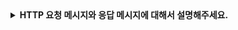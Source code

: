 <details>
  
<summary>
  <strong>HTTP 요청 메시지와 응답 메시지에 대해서 설명해주세요.</strong>
</summary>

<br>

HTTP 요청 메시지와 응답 메시지는 클라이언트와 서버 간의 통신을 정의하는 핵심 요소입니다. 각 메시지는 여러 구성 요소로 나누어져 있으며, 그 목적과 역할에 따라 다르게 사용됩니다.

#### 1. HTTP 요청 메시지:
HTTP 요청 메시지는 클라이언트가 서버에 리소스를 요청할 때 서버로 보내는 메시지입니다. 주요 구성 요소는 다음과 같습니다:

- **요청 라인:**  
  요청 라인은 메서드, URL, 그리고 HTTP 버전으로 구성됩니다. 예를 들어:
  - `GET /index.html HTTP/1.1`
  - `GET`: 요청 메서드 (예: GET, POST, DELETE 등)
  - `/index.html`: 요청하는 리소스의 경로
  - `HTTP/1.1`: 사용되는 HTTP 프로토콜 버전
  
- **헤더 라인:**  
  요청 메시지는 여러 개의 헤더 라인을 포함할 수 있습니다. 헤더는 추가 정보를 제공하며, 서버가 어떻게 응답해야 하는지에 대한 지침을 제공합니다. 예:
  - `Host`: 요청하는 서버의 호스트 이름
  - `User-Agent`: 클라이언트(브라우저) 정보
  - `Accept-Language`: 클라이언트가 선호하는 언어
  
- **엔티티 본문:**  
  일부 요청 메시지(예: POST 요청)에서는 클라이언트가 서버로 보내는 실제 데이터가 엔티티 본문에 포함될 수 있습니다.

#### 2. HTTP 응답 메시지:
HTTP 응답 메시지는 서버가 클라이언트의 요청에 대해 보내는 메시지로, 요청된 리소스나 상태에 대한 정보를 포함합니다. 주요 구성 요소는 다음과 같습니다:

- **상태 라인:**  
  응답 메시지의 첫 번째 라인은 서버의 응답 상태를 나타냅니다. 상태 코드와 상태 메시지가 포함됩니다. 예:
  - `HTTP/1.1 200 OK`
  - `HTTP/1.1`: HTTP 프로토콜 버전
  - `200`: 상태 코드 (200은 성공을 의미함)
  - `OK`: 상태 메시지
  
- **헤더 라인:**  
  응답 메시지에는 클라이언트에게 전달할 추가 정보가 포함된 헤더가 있을 수 있습니다. 예:
  - `Content-Type`: 응답 본문의 타입 (예: `text/html`, `application/json`)
  - `Content-Length`: 응답 본문의 크기
  - `Server`: 서버의 정보
  
- **엔티티 본문:**  
  응답 메시지의 본문은 요청한 리소스의 데이터를 포함합니다. 예를 들어, HTML 페이지, 이미지 파일 등이 포함될 수 있습니다. 엔티티 본문은 상태 코드가 200 OK일 때는 주로 포함됩니다.

<br>
</details>
